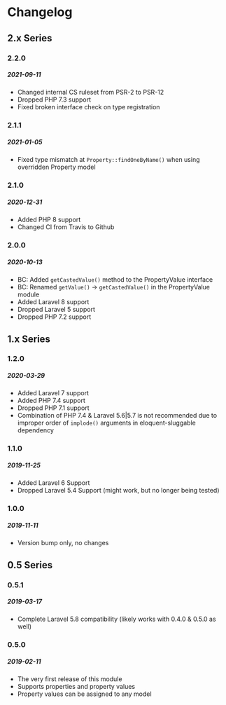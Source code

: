 # Changelog

## 2.x Series

### 2.2.0
##### 2021-09-11

- Changed internal CS ruleset from PSR-2 to PSR-12
- Dropped PHP 7.3 support
- Fixed broken interface check on type registration

### 2.1.1
##### 2021-01-05

- Fixed type mismatch at `Property::findOneByName()` when using overridden Property model

### 2.1.0
##### 2020-12-31

- Added PHP 8 support
- Changed CI from Travis to Github

### 2.0.0
##### 2020-10-13

- BC: Added `getCastedValue()` method to the PropertyValue interface
- BC: Renamed `getValue()` -> `getCastedValue()` in the PropertyValue module
- Added Laravel 8 support
- Dropped Laravel 5 support
- Dropped PHP 7.2 support

## 1.x Series

### 1.2.0
##### 2020-03-29

- Added Laravel 7 support
- Added PHP 7.4 support
- Dropped PHP 7.1 support
- Combination of PHP 7.4 & Laravel 5.6|5.7 is not recommended
  due to improper order of `implode()` arguments in eloquent-sluggable dependency

### 1.1.0
##### 2019-11-25

- Added Laravel 6 Support
- Dropped Laravel 5.4 Support (might work, but no longer being tested)

### 1.0.0
##### 2019-11-11

- Version bump only, no changes

## 0.5 Series

### 0.5.1
##### 2019-03-17

- Complete Laravel 5.8 compatibility (likely works with 0.4.0 & 0.5.0 as well)

### 0.5.0
##### 2019-02-11

- The very first release of this module
- Supports properties and property values
- Property values can be assigned to any model
